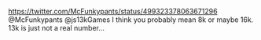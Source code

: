 https://twitter.com/McFunkypants/status/499323378063671296 @McFunkypants @js13kGames I think you probably mean 8k or maybe 16k. 13k is just not a real number...